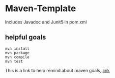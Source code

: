 # Maven-Template
Includes Javadoc and Junit5 in pom.xml

## helpful goals
```
mvn install
mvn package 
mvn compile
mvn test
``` 
This is a link to help remind about maven goals, [link](https://www.youtube.com/watch?v=6ySq0a6YFjA&t=395s)
